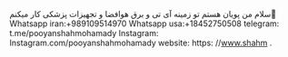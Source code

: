 سلام من پویان هستم تو زمینه آی تی و برق هوافضا و تجهیزات پزشکی کار میکنم👋 Whatsapp iran:+989109514970 Whatsapp usa:+18452750508 telegram: t.me/pooyanshahmohamady Instagram: Instagram.com/pooyanshahmohamady website: https: //www.shahm .

<!--
**Pooyanshahmohamady/Pooyanshahmohamady** is a ✨ _special_ ✨ repository because its `README.md` (this file) appears on your GitHub profile.

Here are some ideas to get you started:

- 🔭 I’m currently working on ...
- 🌱 I’m currently learning ...
- 👯 I’m looking to collaborate on ...
- 🤔 I’m looking for help with ...
- 💬 Ask me about ...
- 📫 How to reach me: ...
- 😄 Pronouns: ...
- ⚡ Fun fact: ...
-->
